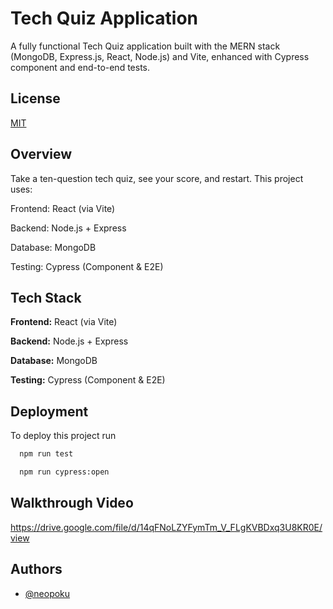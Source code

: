 
# Tech Quiz Application

A fully functional Tech Quiz application built with the MERN stack (MongoDB, Express.js, React, Node.js) and Vite, enhanced with Cypress component and end-to-end tests.


## License

[MIT](https://choosealicense.com/licenses/mit/)


## Overview

Take a ten-question tech quiz, see your score, and restart. This project uses:

Frontend: React (via Vite)

Backend: Node.js + Express

Database: MongoDB

Testing: Cypress (Component & E2E)
## Tech Stack

**Frontend:** React (via Vite)

**Backend:** Node.js + Express

**Database:** MongoDB

**Testing:** Cypress (Component & E2E)


## Deployment

To deploy this project run

```bash
  npm run test
```
```bash
  npm run cypress:open
```


## Walkthrough Video

https://drive.google.com/file/d/14qFNoLZYFymTm_V_FLgKVBDxq3U8KR0E/view


## Authors

- [@neopoku](https://www.github.com/neopoku)


